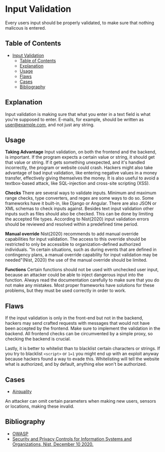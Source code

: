 # Input Validation

Every users input should be properly validated, to make sure that nothing malicous is entered.

## Table of Contents

- [Input Validation](#input-validation)
  - [Table of Contents](#table-of-contents)
  - [Explanation](#explanation)
  - [Usage](#usage)
  - [Flaws](#flaws)
  - [Cases](#cases)
  - [Bibliography](#bibliography)

## Explanation

Input validation is making sure that what you enter in a text field is what you're supposed to enter. E-mails, for example, should be written as user@example.com, and not just any string.

## Usage

**Taking Advantage**
Input validation, on both the frontend and the backend, is important. If the program expects a certain value or string, it should get that value or string. If it gets something unexpected, and it's handled incorrectly, the program or website could crash. Hackers might also take advantage of bad input validation, like entering negative values in a money transfer, effectively giving themselves the money. It is also useful to avoid a textbox-based attack, like SQL-injection and cross-site scripting (XSS).

**Checks**
There are several ways to validate inputs. Minimum and maximum range checks, type converters, and regex are some ways to do so. Some frameworks have it built-in, like Django or Angular. There are also JSON or XML schemas to check inputs against. Besides text input validation other inputs such as files should also be checked. This can be done by limiting the accepted file types. According to Nist(2020) input validation errors should be reviewed and resolved within a predefined time period.

**Manual override**
Nist(2020) recommends to add manual override capabilities for input validation. The access to this override should be restricted to only be accessible to organization-defined authorized individuals. "In certain situations, such as during events that are defined in contingency plans, a manual override capability for input validation may be needed"(Nist, 2020) the use of the manual override should be limited.

**Functions**
Certain functions should not be used with unchecked user input, because an attacker could be able to inject dangerous input into the function. Always read the documentation carefully to make sure that you do not make any mistakes. Most proper frameworks have solutions for these problems, but they must be used correctly in order to work.

## Flaws

If the input validation is only in the front-end but not in the backend, hackers may send crafted requests with messages that would not have been accepted by the frontend. Make sure to implement the validation in the backend. All frontend checks can be circumvented by a simple proxy, so checking the backend is crucial.

Lastly, it is better to whitelist than to blacklist certain characters or strings. If you try to blacklist `<script>` or `1=1` you might end up with an exploit anyway because hackers found a way to evade this. Whitelisting will tell the website what is authorized, and by default, anything else won't be authorized.

## Cases

- [Airquality](cases/airquality#Vulnerabilities)

An attacker can omit certain parameters when making new users, sensors or locations, making these invalid.

## Bibliography

- [OWASP](https://cheatsheetseries.owasp.org/cheatsheets/Input_Validation_Cheat_Sheet.html)
- [Security and Privacy Controls for Information Systems and Organizations, Nist, December 10 2020.](https://csrc.nist.gov/publications/detail/sp/800-53/rev-5/final)
